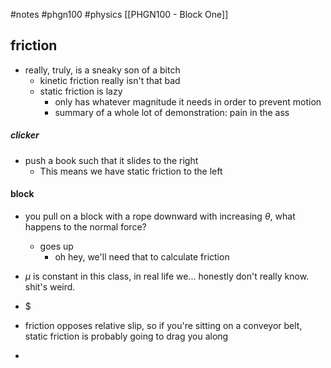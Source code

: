 #notes #phgn100 #physics
[[PHGN100 - Block One]]
## friction
- really, truly, is a sneaky son of a bitch
	- kinetic friction really isn't that bad
	- static friction is lazy
		- only has whatever magnitude it needs in order to prevent motion
		- summary of a whole lot of demonstration: pain in the ass

##### clicker
- push a book such that it slides to the right
	- This means we have static friction to the left


#### block
- you pull on a block with a rope downward with increasing $\theta$, what happens to the normal force?
	- goes up
		- oh hey, we'll need that to calculate friction
- $\mu$ is constant in this class, in real life we... honestly don't really know. shit's weird.
- $


- friction opposes relative slip, so if you're sitting on a conveyor belt, static friction is probably going to drag you along
- 